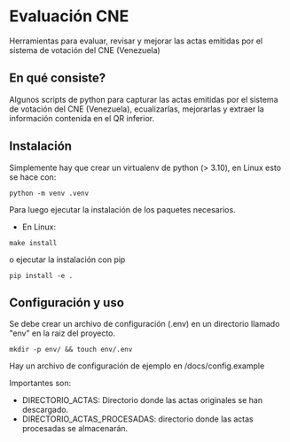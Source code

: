 # Evaluación CNE
Herramientas para evaluar, revisar y mejorar las actas emitidas por el sistema de votación del CNE (Venezuela)


## En qué consiste?

Algunos scripts de python para capturar las actas emitidas por el sistema de votación del CNE (Venezuela), ecualizarlas, mejorarlas y extraer la información contenida en el QR inferior.

## Instalación

Simplemente hay que crear un virtualenv de python (> 3.10), en Linux esto se hace con:

```
python -m venv .venv
```

Para luego ejecutar la instalación de los paquetes necesarios.

- En Linux:
```
make install
```

o ejecutar la instalación con pip
```
pip install -e .
```

## Configuración y uso

Se debe crear un archivo de configuración (.env) en un directorio llamado "env" en la raiz del proyecto.

```
mkdir -p env/ && touch env/.env
```

Hay un archivo de configuración de ejemplo en /docs/config.example

Importantes son:
 * DIRECTORIO_ACTAS: Directorio donde las actas originales se han descargado.
 * DIRECTORIO_ACTAS_PROCESADAS: directorio donde las actas procesadas se almacenarán.
